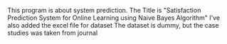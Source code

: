 This program is about system prediction. The Title is "Satisfaction Prediction System for Online Learning using Naive Bayes Algorithm"
I've also added the excel file for dataset
The dataset is dummy, but the case studies was taken from journal 
